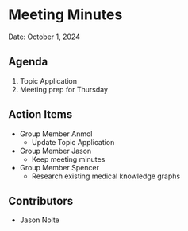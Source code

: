 
# Meeting Minutes
Date: October 1, 2024

## Agenda
1. Topic Application
2. Meeting prep for Thursday

[//]: # (## Notes)  
[//]: # (1.)  

## Action Items
* Group Member Anmol
  * Update Topic Application
* Group Member Jason
  * Keep meeting minutes
* Group Member Spencer
  * Research existing medical knowledge graphs  

## Contributors
* Jason Nolte
